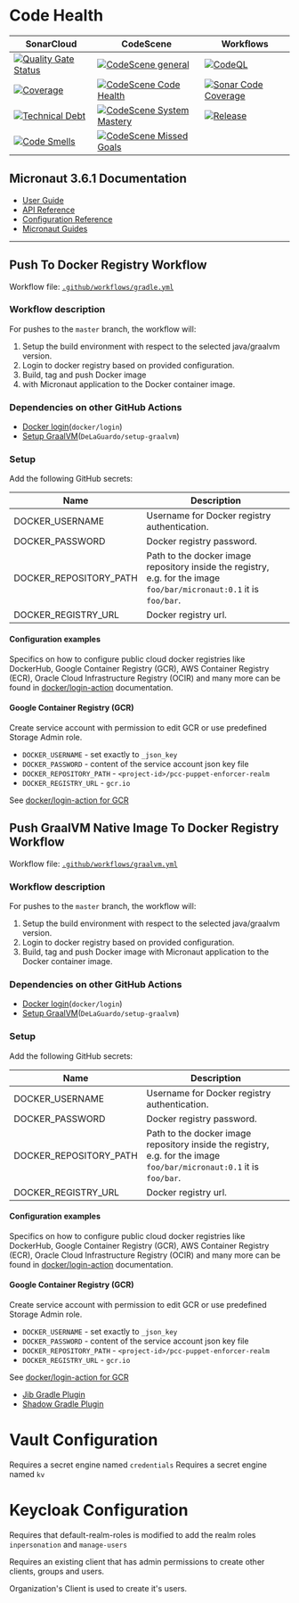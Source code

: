 # Code Health

| SonarCloud                                                                                                                                                                                                                                                             | CodeScene                                                                                                                            | Workflows                                                                                                                                                                                                                                  |
|------------------------------------------------------------------------------------------------------------------------------------------------------------------------------------------------------------------------------------------------------------------------|--------------------------------------------------------------------------------------------------------------------------------------|--------------------------------------------------------------------------------------------------------------------------------------------------------------------------------------------------------------------------------------------|
| [![Quality Gate Status](https://sonar.ops.pandino.co/api/project_badges/measure?project=pcc-puppet-enforcer-realm&metric=alert_status&token=sqb_728ba6c59c6ba8ac8269f1528c19cf6538c592f7)](https://sonar.ops.pandino.co/summary/new_code?id=pcc-puppet-enforcer-realm) | [![CodeScene general](https://codescene.io/images/analyzed-by-codescene-badge.svg)](https://codescene.io/projects/29004)             | [![CodeQL](https://github.com/PandinoCloudCrew/pcc-puppet-enforcer-realm/actions/workflows/codeql-analysis.yml/badge.svg)](https://github.com/PandinoCloudCrew/pcc-puppet-enforcer-realm/actions/workflows/codeql-analysis.yml)            |
| [![Coverage](https://sonar.ops.pandino.co/api/project_badges/measure?project=pcc-puppet-enforcer-realm&metric=coverage&token=sqb_728ba6c59c6ba8ac8269f1528c19cf6538c592f7)](https://sonar.ops.pandino.co/summary/new_code?id=pcc-puppet-enforcer-realm)                | [![CodeScene Code Health](https://codescene.io/projects/29004/status-badges/code-health)](https://codescene.io/projects/29004)       | [![Sonar Code Coverage](https://github.com/PandinoCloudCrew/pcc-puppet-enforcer-realm/actions/workflows/check-coverage.yml/badge.svg)](https://github.com/PandinoCloudCrew/pcc-puppet-enforcer-realm/actions/workflows/check-coverage.yml) |
| [![Technical Debt](https://sonar.ops.pandino.co/api/project_badges/measure?project=pcc-puppet-enforcer-realm&metric=sqale_index&token=sqb_728ba6c59c6ba8ac8269f1528c19cf6538c592f7)](https://sonar.ops.pandino.co/summary/new_code?id=pcc-puppet-enforcer-realm)       | [![CodeScene System Mastery](https://codescene.io/projects/29004/status-badges/system-mastery)](https://codescene.io/projects/29004) | [![Release](https://github.com/PandinoCloudCrew/pcc-puppet-enforcer-realm/actions/workflows/release.yml/badge.svg)](https://github.com/PandinoCloudCrew/pcc-puppet-enforcer-realm/actions/workflows/release.yml)                           |
| [![Code Smells](https://sonar.ops.pandino.co/api/project_badges/measure?project=pcc-puppet-enforcer-realm&metric=code_smells&token=sqb_728ba6c59c6ba8ac8269f1528c19cf6538c592f7)](https://sonar.ops.pandino.co/summary/new_code?id=pcc-puppet-enforcer-realm)          | [![CodeScene Missed Goals](https://codescene.io/projects/29004/status-badges/missed-goals)](https://codescene.io/projects/29004)     |                                                                                                                                                                                                                                            |

## Micronaut 3.6.1 Documentation

- [User Guide](https://docs.micronaut.io/3.6.1/guide/index.html)
- [API Reference](https://docs.micronaut.io/3.6.1/api/index.html)
- [Configuration Reference](https://docs.micronaut.io/3.6.1/guide/configurationreference.html)
- [Micronaut Guides](https://guides.micronaut.io/index.html)

---

## Push To Docker Registry Workflow

Workflow file: [`.github/workflows/gradle.yml`](.github/workflows/gradle.yml)

### Workflow description

For pushes to the `master` branch, the workflow will:

1. Setup the build environment with respect to the selected java/graalvm version.
2. Login to docker registry based on provided configuration.
3. Build, tag and push Docker image
4. with Micronaut application to the Docker container image.

### Dependencies on other GitHub Actions

- [Docker login](`https://github.com/docker/login-action`)(`docker/login`)
- [Setup GraalVM](`https://github.com/DeLaGuardo/setup-graalvm`)(`DeLaGuardo/setup-graalvm`)

### Setup

Add the following GitHub secrets:

| Name                   | Description                                                                                                          |
|------------------------|----------------------------------------------------------------------------------------------------------------------|
| DOCKER_USERNAME        | Username for Docker registry authentication.                                                                         |
| DOCKER_PASSWORD        | Docker registry password.                                                                                            |
| DOCKER_REPOSITORY_PATH | Path to the docker image repository inside the registry, e.g. for the image `foo/bar/micronaut:0.1` it is `foo/bar`. |
| DOCKER_REGISTRY_URL    | Docker registry url.                                                                                                 |

#### Configuration examples

Specifics on how to configure public cloud docker registries like DockerHub, Google Container
Registry (GCR), AWS Container Registry (ECR),
Oracle Cloud Infrastructure Registry (OCIR) and many more can be found
in [docker/login-action](https://github.com/docker/login-action)
documentation.

#### Google Container Registry (GCR)

Create service account with permission to edit GCR or use predefined Storage Admin role.

- `DOCKER_USERNAME` - set exactly to `_json_key`
- `DOCKER_PASSWORD` - content of the service account json key file
- `DOCKER_REPOSITORY_PATH` - `<project-id>/pcc-puppet-enforcer-realm`
- `DOCKER_REGISTRY_URL` - `gcr.io`

>
See [docker/login-action for GCR](https://github.com/docker/login-action#google-container-registry-gcr)

## Push GraalVM Native Image To Docker Registry Workflow

Workflow file: [`.github/workflows/graalvm.yml`](.github/workflows/graalvm.yml)

### Workflow description

For pushes to the `master` branch, the workflow will:

1. Setup the build environment with respect to the selected java/graalvm version.
2. Login to docker registry based on provided configuration.
3. Build, tag and push Docker image with Micronaut application to the Docker container image.

### Dependencies on other GitHub Actions

- [Docker login](`https://github.com/docker/login-action`)(`docker/login`)
- [Setup GraalVM](`https://github.com/DeLaGuardo/setup-graalvm`)(`DeLaGuardo/setup-graalvm`)

### Setup

Add the following GitHub secrets:

| Name                   | Description                                                                                                          |
|------------------------|----------------------------------------------------------------------------------------------------------------------|
| DOCKER_USERNAME        | Username for Docker registry authentication.                                                                         |
| DOCKER_PASSWORD        | Docker registry password.                                                                                            |
| DOCKER_REPOSITORY_PATH | Path to the docker image repository inside the registry, e.g. for the image `foo/bar/micronaut:0.1` it is `foo/bar`. |
| DOCKER_REGISTRY_URL    | Docker registry url.                                                                                                 |

#### Configuration examples

Specifics on how to configure public cloud docker registries like DockerHub, Google Container
Registry (GCR), AWS Container Registry (ECR),
Oracle Cloud Infrastructure Registry (OCIR) and many more can be found
in [docker/login-action](https://github.com/docker/login-action)
documentation.

#### Google Container Registry (GCR)

Create service account with permission to edit GCR or use predefined Storage Admin role.

- `DOCKER_USERNAME` - set exactly to `_json_key`
- `DOCKER_PASSWORD` - content of the service account json key file
- `DOCKER_REPOSITORY_PATH` - `<project-id>/pcc-puppet-enforcer-realm`
- `DOCKER_REGISTRY_URL` - `gcr.io`

>
See [docker/login-action for GCR](https://github.com/docker/login-action#google-container-registry-gcr)

- [Jib Gradle Plugin](https://plugins.gradle.org/plugin/com.google.cloud.tools.jib)
- [Shadow Gradle Plugin](https://plugins.gradle.org/plugin/com.github.johnrengelman.shadow)

# Vault Configuration

Requires a secret engine named `credentials`
Requires a secret engine named `kv`

# Keycloak Configuration

Requires that default-realm-roles is modified to add the realm roles `inpersonation`
and `manage-users`

Requires an existing client that has admin permissions to create other clients, groups and users.

Organization's Client is used to create it's users.